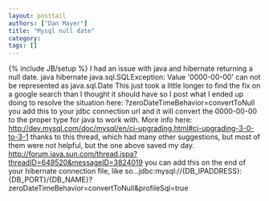 ```yaml
---
layout: posttail
authors: ["Dan Mayer"]
title: "Mysql null date"
category:
tags: []
---
```

{% include JB/setup %}
I had an issue with java and hibernate returning a null date.    java hibernate java.sql.SQLException: Value '0000-00-00' can not be represented as java.sql.Date    This just took a little longer to find the fix on a google search than I thought it should have so I post what I ended up doing to resolve the situation here:    ?zeroDateTimeBehavior=convertToNull    you add this to your jdbc connection url and it will convert the 0000-00-00 to the proper type for java to work with.    More info here:    http://dev.mysql.com/doc/mysql/en/cj-upgrading.html#cj-upgrading-3-0-to-3-1    thanks to this thread, which had many other suggestions, but most of them were not helpful, but the one above saved my day.    http://forum.java.sun.com/thread.jspa?threadID=649520&messageID=3824019    you can add this on the end of your hibernate connection file, like so...<property name="hibernate.connection.url">jdbc:mysql://{DB_IPADDRESS}:{DB_PORT}/{DB_NAME}?zeroDateTimeBehavior=convertToNull&amp;profileSql=true</property>